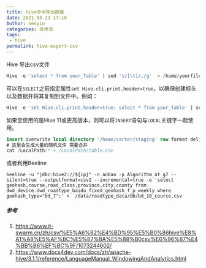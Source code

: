 ```yaml
---
title: Hive命令导出数据
date: 2021-05-23 17:10
Author: neoyin
categories: 技术流
tags:
 - hive
permalink: hive-export-csv
---
```




Hive 导出csv文件 

```sql
Hive -e 'select * from your_Table' | sed 's/[\t]/,/g'  > /home/yourfile.csv
```

可以在`SELECT`之前指定属性`set Hive.cli.print.header=true`，以确保创建标头以及数据并将其复制到文件中。例如：

```sql
Hive -e 'set Hive.cli.print.header=true; select * from your_Table' | sed 's/[\t]/,/g'  > /home/yourfile.csv
```

如果您使用的是Hive 11或更高版本，则可以将`INSERT`语句与`LOCAL`关键字一起使用。

```sql
insert overwrite local directory '/home/carter/staging' row format delimited fields terminated by ',' select * from hugetable;
# 这里会生成大量的随机文件 需要合并 
cat /LocalPath/* > /LocalPath/table.csv

```

或者利用Beeline

```
beeline -u "jdbc:hive2://${ip}" -n anbao -p Algorithm_at_g7 --silent=true --outputformat=csv2 --incremental=true -e 'select geohash,course,road_class,province,city,county from dwd_device.dwd_roadtype_baidu_fixed_geohash_f_p_weekly where geohash_type="bd_7";' >  /data/roadtype_data/db/bd_10_cource.csv
```



##### 参考

1. <https://www.it-swarm.cn/zh/csv/%E5%A6%82%E4%BD%95%E5%B0%86hive%E8%A1%A8%E5%AF%BC%E5%87%BA%E5%88%B0csv%E6%96%87%E4%BB%B6%EF%BC%9F/1073244602/>
2. <https://www.docs4dev.com/docs/zh/apache-hive/3.1.1/reference/LanguageManual_WindowingAndAnalytics.html>

